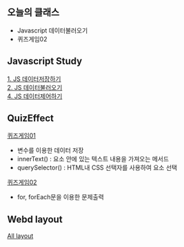 ## 오늘의 클래스
- Javascript 데이터불러오기
- 퀴즈게임02

## Javascript Study
[1. JS 데이터저장하기](https://ukey77.github.io/webs2024/javascript/javascript01.html)   
[2. JS 데이터불러오기](https://ukey77.github.io/webs2024/javascript/javascript02.html)     
[4. JS 데이터제어하기](https://ukey77.github.io/webs2024/javascript/javascript04.html)

## QuizEffect
[퀴즈게임01](https://ukey77.github.io/webs2024/quiz/quizEffect01.html)
* 변수를 이용한 데이터 저장
* innerText() : 요소 안에 있는 텍스트 내용을 가져오는 메서드
* querySelector() : HTML내 CSS 선택자를 사용하여 요소 선택
   
[퀴즈게임02](https://ukey77.github.io/webs2024/quiz/quizEffect02.html)
* for, forEach문을 이용한 문제출력

## Webd layout 
[All layout](https://ukey77.github.io/webs2024/webd/layout/index.html)